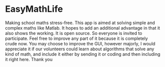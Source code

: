 # EasyMathLife
Making school maths stress-free.
This app is aimed at solving simple and complex maths like Matlab.
It hopes to add an additional advantage in that it also shows the working.
It is open source. So everyone is invited to participate.
Feel free to improve any part of it because it is completely crude now.
You may choose to improve the GUI, however majorly, I would appreciate it if our volunteers could
learn about algorithms that solve any kind of math, and include it either by sending it or coding 
and then including it right here. Thank you
